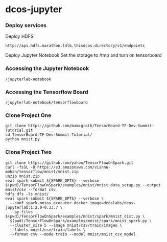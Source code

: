# dcos-jupyter

### Deploy services
Deploy HDFS
```
http://api.hdfs.marathon.l4lb.thisdcos.directory/v1/endpoints
```
Deploy Jupyter Notebook
Set the storage to /tmp and turn on tensorboard

### Accessing the Jupyter Notebook
```
/jupyterlab-notebook
```

### Accessing the Tensorflow Board
```
/jupyterlab-notebook/tensorflowboard
```

### Clone Project One
```
git clone https://github.com/mamcgrath/TensorBoard-TF-Dev-Summit-Tutorial.git
cd TensorBoard-TF-Dev-Summit-Tutorial/
python mnist.py
```

### Clone Project Two
```
git clone https://github.com/yahoo/TensorFlowOnSpark.git
curl -fsSL -O https://s3.amazonaws.com/vishnu-mohan/tensorflow/mnist/mnist.zip
unzip mnist.zip
eval spark-submit ${SPARK_OPTS} --verbose $(pwd)/TensorFlowOnSpark/examples/mnist/mnist_data_setup.py --output mnist/csv --format csv
hdfs dfs -ls mnist/
eval spark-submit ${SPARK_OPTS} --verbose \
  --conf spark.mesos.executor.docker.image=dcoslabs/dcos-jupyterlab:1.2.0-0.33.7 \
  --py-files $(pwd)/TensorFlowOnSpark/examples/mnist/spark/mnist_dist.py \
  $(pwd)/TensorFlowOnSpark/examples/mnist/spark/mnist_spark.py \
  --cluster_size 5 --image mnist/csv/train/images \
  --labels mnist/csv/train/labels \
  --format csv --mode train --model mnist/mnist_csv_model
```
